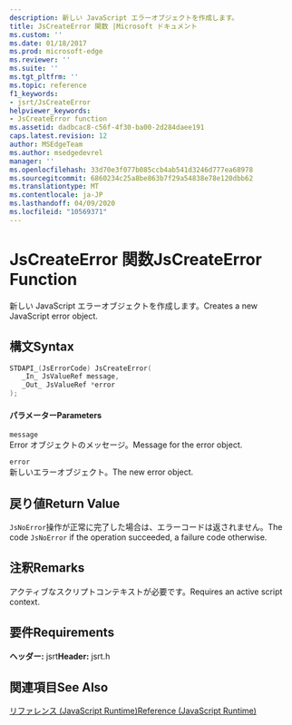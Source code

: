 ```yaml
---
description: 新しい JavaScript エラーオブジェクトを作成します。
title: JsCreateError 関数 |Microsoft ドキュメント
ms.custom: ''
ms.date: 01/18/2017
ms.prod: microsoft-edge
ms.reviewer: ''
ms.suite: ''
ms.tgt_pltfrm: ''
ms.topic: reference
f1_keywords:
- jsrt/JsCreateError
helpviewer_keywords:
- JsCreateError function
ms.assetid: dadbcac8-c56f-4f30-ba00-2d284daee191
caps.latest.revision: 12
author: MSEdgeTeam
ms.author: msedgedevrel
manager: ''
ms.openlocfilehash: 33d70e3f077b085ccb4ab541d3246d777ea68978
ms.sourcegitcommit: 6860234c25a8be863b7f29a54838e78e120dbb62
ms.translationtype: MT
ms.contentlocale: ja-JP
ms.lasthandoff: 04/09/2020
ms.locfileid: "10569371"
---
```

# <span data-ttu-id="3b058-103">JsCreateError 関数</span><span class="sxs-lookup"><span data-stu-id="3b058-103">JsCreateError Function</span></span>
<span data-ttu-id="3b058-104">新しい JavaScript エラーオブジェクトを作成します。</span><span class="sxs-lookup"><span data-stu-id="3b058-104">Creates a new JavaScript error object.</span></span>  
  
## <span data-ttu-id="3b058-105">構文</span><span class="sxs-lookup"><span data-stu-id="3b058-105">Syntax</span></span>  
  
```cpp  
STDAPI_(JsErrorCode) JsCreateError(  
   _In_ JsValueRef message,  
   _Out_ JsValueRef *error  
);  
```  
  
#### <span data-ttu-id="3b058-106">パラメーター</span><span class="sxs-lookup"><span data-stu-id="3b058-106">Parameters</span></span>  
 `message`  
 <span data-ttu-id="3b058-107">Error オブジェクトのメッセージ。</span><span class="sxs-lookup"><span data-stu-id="3b058-107">Message for the error object.</span></span>  
  
 `error`  
 <span data-ttu-id="3b058-108">新しいエラーオブジェクト。</span><span class="sxs-lookup"><span data-stu-id="3b058-108">The new error object.</span></span>  
  
## <span data-ttu-id="3b058-109">戻り値</span><span class="sxs-lookup"><span data-stu-id="3b058-109">Return Value</span></span>  
 <span data-ttu-id="3b058-110">`JsNoError`操作が正常に完了した場合は、エラーコードは返されません。</span><span class="sxs-lookup"><span data-stu-id="3b058-110">The code `JsNoError` if the operation succeeded, a failure code otherwise.</span></span>  
  
## <span data-ttu-id="3b058-111">注釈</span><span class="sxs-lookup"><span data-stu-id="3b058-111">Remarks</span></span>  
 <span data-ttu-id="3b058-112">アクティブなスクリプトコンテキストが必要です。</span><span class="sxs-lookup"><span data-stu-id="3b058-112">Requires an active script context.</span></span>  
  
## <span data-ttu-id="3b058-113">要件</span><span class="sxs-lookup"><span data-stu-id="3b058-113">Requirements</span></span>  
 <span data-ttu-id="3b058-114">**ヘッダー:** jsrt</span><span class="sxs-lookup"><span data-stu-id="3b058-114">**Header:** jsrt.h</span></span>  
  
## <span data-ttu-id="3b058-115">関連項目</span><span class="sxs-lookup"><span data-stu-id="3b058-115">See Also</span></span>  
 [<span data-ttu-id="3b058-116">リファレンス (JavaScript Runtime)</span><span class="sxs-lookup"><span data-stu-id="3b058-116">Reference (JavaScript Runtime)</span></span>](../chakra-hosting/reference-javascript-runtime.md)
